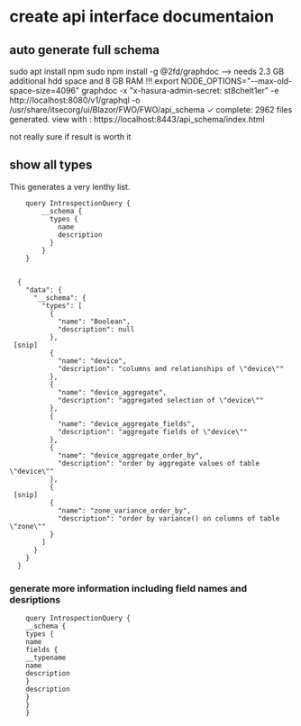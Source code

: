 # create api interface documentaion

## auto generate full schema

sudo apt install npm
sudo npm install -g @2fd/graphdoc
--> needs 2.3 GB additional hdd space and 8 GB RAM !!!
export NODE_OPTIONS="--max-old-space-size=4096"
graphdoc -x "x-hasura-admin-secret: st8chelt1er" -e http://localhost:8080/v1/graphql -o /usr/share/itsecorg/ui/Blazor/FWO/FWO/api_schema
✓ complete: 2962 files generated.
view with : https://localhost:8443/api_schema/index.html

not really sure if result is worth it

## show all types

This generates a very lenthy list.

        query IntrospectionQuery {
            __schema {
              types {
                name
                description
              }
            }
        }


      {
        "data": {
          "__schema": {
            "types": [
              {
                "name": "Boolean",
                "description": null
              },
     [snip]
              {
                "name": "device",
                "description": "columns and relationships of \"device\""
              },
              {
                "name": "device_aggregate",
                "description": "aggregated selection of \"device\""
              },
              {
                "name": "device_aggregate_fields",
                "description": "aggregate fields of \"device\""
              },
              {
                "name": "device_aggregate_order_by",
                "description": "order by aggregate values of table \"device\""
              },
              {
     [snip]
              {
                "name": "zone_variance_order_by",
                "description": "order by variance() on columns of table \"zone\""
              }
            ]
          }
        }
      }


### generate more information including field names and desriptions

        query IntrospectionQuery {
        __schema {
        types {
        name
        fields {
        __typename
        name
        description
        }
        description
        }
        }
        }
